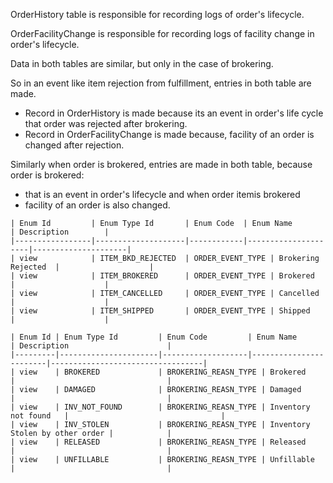 
OrderHistory table is responsible for recording logs of order's lifecycle. 

OrderFacilityChange is responsible for recording logs of facility change in order's lifecycle.

Data in both tables are similar, but only in the case of brokering.

So in an event like item rejection from fulfillment, entries in both table are made. 
*  Record in OrderHistory is made because its an event in order's life cycle that order was rejected after brokering. 
*  Record in OrderFacilityChange is made because, facility of an order is changed after rejection.

Similarly when order is brokered, entries are made in both table, because order is brokered:
*  that is an event in order's lifecycle and when order itemis brokered
*  facility of an order is also changed.


```
| Enum Id         | Enum Type Id       | Enum Code  | Enum Name           | Description        |
|-----------------|--------------------|------------|---------------------|---------------------|
| view            | ITEM_BKD_REJECTED  | ORDER_EVENT_TYPE | Brokering Rejected  |                    |
| view            | ITEM_BROKERED      | ORDER_EVENT_TYPE | Brokered            |                    |
| view            | ITEM_CANCELLED     | ORDER_EVENT_TYPE | Cancelled           |                    |
| view            | ITEM_SHIPPED       | ORDER_EVENT_TYPE | Shipped             |                    |
```

```
| Enum Id | Enum Type Id         | Enum Code         | Enum Name              | Description                      |
|---------|----------------------|-------------------|------------------------|----------------------------------|
| view    | BROKERED             | BROKERING_REASN_TYPE | Brokered              |                                  |
| view    | DAMAGED              | BROKERING_REASN_TYPE | Damaged               |                                  |
| view    | INV_NOT_FOUND        | BROKERING_REASN_TYPE | Inventory not found   |                                  |
| view    | INV_STOLEN           | BROKERING_REASN_TYPE | Inventory Stolen by other order |            |
| view    | RELEASED             | BROKERING_REASN_TYPE | Released              |                                  |
| view    | UNFILLABLE           | BROKERING_REASN_TYPE | Unfillable            |                                  |
```
